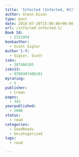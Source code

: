 ```yaml
---
title: 'Infected (Infected, #1)'
author: Glenn Dixon
type: post
date: 2018-07-28T15:08:06+00:00
url: /infected-infected-1/
Book Id:
  - 2331954
bookauthor:
  - Scott Sigler
Author l-f:
  - Sigler, Scott
isbn:
  - 307406105
isbn13:
  - 9780307406101
myrating:
  - 5
publisher:
  - Crown
pages:
  - 342
yearpublished:
  - 2008
status:
  - read
categories:
  - GoodReads
  - Uncategorized
tags:
  - read

---
```

